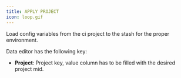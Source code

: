 ```yaml
---
title: APPLY PROJECT
icon: loop.gif
---
```


Load config variables from the ci project to the stash for the proper environment.

Data editor has the following key:

- **Project**: Project key, value column has to be filled with the desired project mid.
